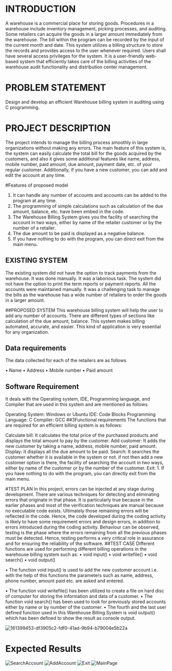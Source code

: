 
# INTRODUCTION

A warehouse is a commercial place for storing goods. Procedures in a warehouse include inventory management, picking processes, and auditing. Some retailers can acquire the goods in a larger amount immediately from the warehouse. The bill within the program can be recorded by the input of the current month and date. This system utilizes a billing structure to store the records and provides access to the user whenever required. Users shall have several access privileges for the system. It is a user-friendly web-based system that efficiently takes care of the billing activities of the warehouse audit functionality and distribution center management.

# PROBLEM STATEMENT
Design and develop an efficient Warehouse billing system in auditing using C programming.

# PROJECT DESCRIPTION
The project intends to manage the billing process smoothly in large organizations without making any errors. The main feature of this system is, the system can easily calculate the total bill for the goods acquired by the customers, and also it gives some additional features like name, address, mobile number, paid amount, due amount, payment date, etc. of your regular customer. Additionally, if you have a new customer, you can add and edit the account at any time.

#Features of proposed model
1.  It can handle any number of accounts and accounts can be added to the program at any time.
2.  The programming of simple calculations such as calculation of the due amount, balance, etc. have been embed in the code.
3.  The Warehouse Billing System gives you the facility of searching the account in two ways, either by name of the retailer customer or by the number of a retailer.
4.  The due amount to be paid is displayed as a negative balance.
5.  If you have nothing to do with the program, you can direct exit from the main menu.

## EXISTING SYSTEM
The existing system did not have the option to track payments from the warehouse. It was done manually. It was a laborious task. The system did not have the option to print the term reports or payment reports. All the accounts were maintained manually. It was a challenging task to manage the bills as the warehouse has a wide number of retailers to order the goods in a larger amount.

##PROPOSED SYSTEM
This warehouse billing system will help the user to add any number of accounts. There are different types of sections like calculation of the due amount, balance. This system makes billing automated, accurate, and easier. This kind of application is very essential for any organization.

## Data requirements
The data collected for each of the retailers are as follows

•	Name
•	Address
•	Mobile number
•	Paid amount

## Software Requirement
It deals with the Operating system, IDE, Programming language, and Compiler that are used in this system and are mentioned as follows.

Operating System: Windows or Ubuntu
IDE: Code Blocks 
Programming Language: C
Compiler: GCC
##3Functional requirements
The functions that are required for an efficient billing system is as follows:

Calculate bill: It calculates the total price of the purchased products and displays the total amount to pay by the customer.
Add customer: It adds the new customer by taking a name, address, mobile number, paid amount.
Display: It displays all the due amount to be paid. 
Search: It searches the customer whether it is available in the system or not. if not then add a new customer option is there, the facility of searching the account in two ways, either by name of the customer or by the number of the customer.
Exit: 1. If you have nothing to do with the program, you can directly exit from the main menu.

#TEST PLAN
In this project, errors can be injected at any stage during development. There are various techniques for detecting and eliminating errors that originate in that phase. It is particularly true because in the earlier phases and most of the verification techniques are manual because no executable code exists. Ultimately those remaining errors will be reflected in the code. Hence, the code developed during the coding activity is likely to have some requirement errors and design errors, in addition to errors introduced during the coding activity. Behaviour can be observed, testing is the phase where the errors remaining from all the previous phases must be detected. Hence, testing performs a very critical role in assurance and for ensuring the reliability of the software.
##TEST CASE
Different functions are used for performing different billing operations in the       warehouse billing system such as:
•	void input()
•	void writefile()
•	void search()
•	void output()

•	The function void input() is used to add the new customer account i.e. with the help of this functions the parameters such as name, address, phone number, amount paid etc. are asked and entered.

•	The function void writefile() has been utilized to create a file on hard disc of computer for storing the information and data of a customer.
•	The function void search() has been used to look for previously stored accounts either by name or by number of the customer. 
•	The fourth and the last user defined function used in this Warehouse Billing System is void output() which has been defined to show the result as console output.


![161399453-df3905c2-fdf0-41ad-9b94-b79004e5b22a](https://user-images.githubusercontent.com/86312170/161403026-c09229f1-429d-4e38-9272-bc96048a0ab3.png)


# Expected Results #
![SearchAccount](https://user-images.githubusercontent.com/86312170/161403112-d3fcd0aa-f157-4041-98bd-b09644199d64.png)
![AddAccount](https://user-images.githubusercontent.com/86312170/161403113-dcaed699-734c-4563-8b8d-eccce649fcf8.png)
![Exit](https://user-images.githubusercontent.com/86312170/161403114-06d408a6-fe19-4b33-8cc7-d5cd36eecc2b.png)
![MainPage](https://user-images.githubusercontent.com/86312170/161403115-53f67d79-1297-452e-ad7b-3737d24526a1.png)

